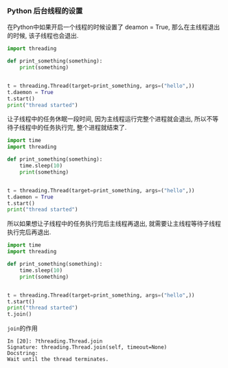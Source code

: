 ### Python 后台线程的设置

在Python中如果开启一个线程的时候设置了 deamon = True, 那么在主线程退出的时候, 该子线程也会退出.


```Python
import threading

def print_something(something):
    print(something)


t = threading.Thread(target=print_something, args=("hello",))
t.daemon = True
t.start()
print("thread started")
```


让子线程中的任务休眠一段时间, 因为主线程运行完整个进程就会退出, 所以不等待子线程中的任务执行完, 整个进程就结束了.

```Python
import time
import threading

def print_something(something):
    time.sleep(10)
    print(something)


t = threading.Thread(target=print_something, args=("hello",))
t.daemon = True
t.start()
print("thread started")
```

所以如果想让子线程中的任务执行完后主线程再退出, 就需要让主线程等待子线程执行完后再退出.

```Python
import time
import threading

def print_something(something):
    time.sleep(10)
    print(something)


t = threading.Thread(target=print_something, args=("hello",))
t.start()
print("thread started")
t.join()
```

```join```的作用

```
In [20]: ?threading.Thread.join
Signature: threading.Thread.join(self, timeout=None)
Docstring:
Wait until the thread terminates.
```
